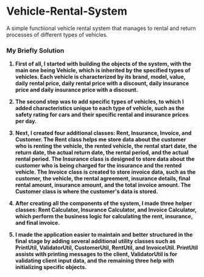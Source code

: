 # Vehicle-Rental-System
A simple functiional vehicle rental system that manages to rental and return processes of different types of vehicles.

### My Briefly Solution
<b> 
    
1. First of all, I started with building the objects of the system, with the main one being Vehicle, which is inherited by the specified types of vehicles. Each vehicle is characterized by its brand, model, value, 
    daily rental price, daily rental price with a discount, daily insurance price and daily insurance price with a discount.
   
2. The second step was to add specific types of vehicles, to which I added characteristics unique to each type of vehicle, such as the safety rating for cars and their specific rental and insurance prices per day.
  
3. Next, I created four additional classes: Rent, Insurance, Invoice, and Customer.
   The Rent class helps me store data about the customer who is renting the vehicle, the rented vehicle, the rental start date, the return date, the actual return date, the rental period, and the actual rental period.
   The Insurance class is designed to store data about the customer who is being charged for the insurance and the rented vehicle.
   The Invoice class is created to store invoice data, such as the customer, the vehicle, the rental agreement, insurance details, final rental amount, insurance amount, and the total invoice amount.
   The Customer class is where the customer's data is stored.

4. After creating all the components of the system, I made three helper classes: Rent Calculator, Insurance Calculator, and Invoice Calculator, which perform the business logic for calculating the rent, insurance, and 
   final invoice.

5. I made the application easier to maintain and better structured in the final stage by adding several additional utility classes such as PrintUtil, ValidatorUtil, CustomerUtil, RentUtil, and InvoiceUtil.
   PrintUtil assists with printing messages to the client, ValidatorUtil is for validating client input data, and the remaining three help with initializing specific objects.
</b>
